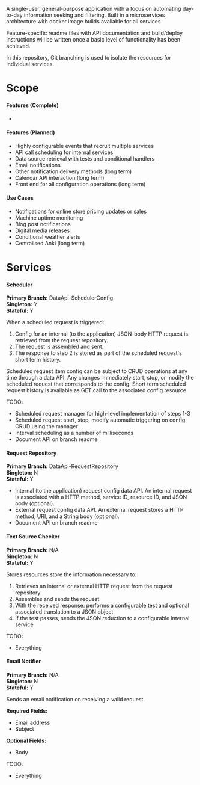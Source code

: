 A single-user, general-purpose application with a focus on automating day-to-day information seeking and filtering.
Built in a microservices architecture with docker image builds available for all services.

Feature-specific readme files with API documentation and build/deploy instructions will be written once a basic level
of functionality has been achieved.

In this repository, Git branching is used to isolate the resources for individual services.

# Scope
#### Features (Complete)
* 

#### Features (Planned)
* Highly configurable events that recruit multiple services
* API call scheduling for internal services
* Data source retrieval with tests and conditional handlers
* Email notifications
* Other notification delivery methods (long term)
* Calendar API interaction (long term)
* Front end for all configuration operations (long term)

#### Use Cases
* Notifications for online store pricing updates or sales
* Machine uptime monitoring
* Blog post notifications
* Digital media releases
* Conditional weather alerts
* Centralised Anki (long term)

# Services
#### Scheduler
**Primary Branch:** DataApi-SchedulerConfig<br>
**Singleton:** Y<br>
**Stateful:** Y

When a scheduled request is triggered:
1. Config for an internal (to the application) JSON-body HTTP request is retrieved from the request repository.
2. The request is assembled and sent.
3. The response to step 2 is stored as part of the scheduled request's short term history.

Scheduled request item config can be subject to CRUD operations at any time through a data API. Any changes immediately 
start, stop, or modify the scheduled request that corresponds to the config. Short term scheduled request history is 
available as GET call to the associated config resource.

TODO:
* Scheduled request manager for high-level implementation of steps 1-3
* Scheduled request start, stop, modify automatic triggering on config CRUD using the manager
* Interval scheduling as a number of milliseconds
* Document API on branch readme

#### Request Repository
**Primary Branch:** DataApi-RequestRepository<br>
**Singleton:** N<br>
**Stateful:** Y

* Internal (to the application) request config data API. An internal request is associated with a HTTP method, service 
  ID, resource ID, and JSON body (optional).
* External request config data API. An external request stores a HTTP method, URI, and a String body (optional).
* Document API on branch readme

#### Text Source Checker
**Primary Branch:** N/A<br>
**Singleton:** N<br>
**Stateful:** Y

Stores resources store the information necessary to:
1. Retrieves an internal or external HTTP request from the request repository
2. Assembles and sends the request
3. With the received response: performs a configurable test and optional associated translation to a JSON object
4. If the test passes, sends the JSON reduction to a configurable internal service

TODO:
* Everything

#### Email Notifier
**Primary Branch:** N/A<br>
**Singleton:** N<br>
**Stateful:** Y

Sends an email notification on receiving a valid request.

**Required Fields:**<br>
* Email address
* Subject

**Optional Fields:**<br>
* Body

TODO:
* Everything

